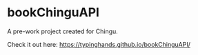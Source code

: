# bookChinguAPI

A pre-work project created for Chingu.

Check it out here: https://typinghands.github.io/bookChinguAPI/
